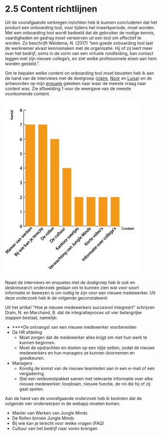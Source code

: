 # 2.5 Content richtlijnen

Uit de voorafgaande verkregen inzichten heb ik kunnen concluderen dat het product een onboarding tool, voor tijdens het inwerkperiode, moet worden. Met een onboarding tool wordt bedoeld dat de gebruiker de nodige kennis, vaardigheden en gedrag moet verwerven uit een tool om effectief te worden. Zo beschrijft Weidema, N. \(2017\)  “een goede onboarding tool laat de werknemer alvast kennismaken met de organisatie. Hij of zij leert meer over het bedrijf, soms in de vorm van een virtuele rondleiding, kan contact leggen met zijn nieuwe collega’s, en ziet welke professionele eisen aan hem worden gesteld.”.

Om te bepalen welke content on onboarding tool moet bevatten heb ik aan de hand van de interviews met de doelgroep \([claire](../onderzoek-methodes/interviews/6.1.4-team-designer-claire.md), [Noor](../onderzoek-methodes/interviews/6.1.5-visual-designer-noor.md) en [Luisa](../onderzoek-methodes/interviews/6.1.6-frontend-developer-luisa.md)\) en de antwoorden op mijn [enquete](../onderzoek-methodes/surveys/working-at-jungle-minds.md)  gekeken naar waar de meeste vraag naar content was. Zie afbeelding 1 voor de weergave van de meeste voorkomende content.

![Afbeelding 16: Visuele weergave van de meeste voorkomende vraag naar content.](../.gitbook/assets/tabellen-project-01.png)

Naast de interviews en enquetes met de doelgroep heb ik ook en deskresearch onderzoek gedaan om te kunnen zien wat voor soort informatie er bewezen is om nuttig te zijn voor een nieuwe medewerker. Uit deze onderzoek heb ik de volgende geconstateerd:

Uit het artikel "Hoe je nieuwe medewerkers succesvol integreert" schrijven Drain, N. en Marchand, B. dat de integratieproces uit vier belangrijke stappen bestaat, namelijk:

*  ****De ontvangst van een nieuwe medewerker voorbereiden
  * De HR afdeling 
    * Moet zorgen dat de medewerker alles krijgt om met hun werk te kunnen beginnen.
    * Moet de opdrachten en doelen op een rijtje zetten, zodat de nieuwe medewerkers en hun managers ze kunnen doornemen en goedkeuren.
  * Managers
    * Kondig de komst van de nieuwe teamleden aan in een e-mail of een vergadering.
    * Stel een welkomstpakket samen met relevante informatie over elke nieuwe medewerker: loopbaan, nieuwe functie, de rol die hij of zij gaat spelen.



Aan de hand van de voorafgaande onderzoek heb ik besloten dat de volgende vier onderwerpen in de webapp moeten komen. 

* Manier van Werken van Jungle Minds
* De Rollen binnen Jungle Minds
* Bij wie kan je terecht voor welke vragen \(FAQ\)
* Cultuur van het bedrijf naar voren brengen



